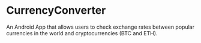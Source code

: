 # CurrencyConverter
An Android App that allows users to check exchange rates between popular currencies in the world and cryptocurrencies (BTC and ETH).
